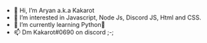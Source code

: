 - 👋 Hi, I’m Aryan a.k.a Kakarot
- 👀 I’m interested in Javascript, Node Js, Discord JS, Html and CSS.
- 🌱 I’m currently learning Python🤯
- 📫 Dm Kakarot#0690 on discord ;-;

<!---
071-Aryan/071-Aryan is a ✨ special ✨ repository because its `README.md` (this file) appears on your GitHub profile.
You can click the Preview link to take a look at your changes.
--->
